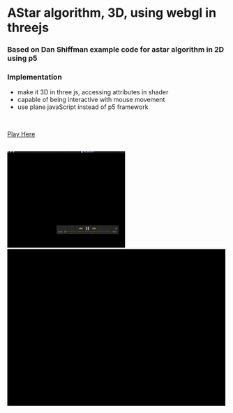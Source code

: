 # AStar algorithm, 3D, using webgl in threejs

### Based on Dan Shiffman example code for astar algorithm in 2D using p5

### Implementation
* make it 3D in three js, accessing attributes in shader
* capable of being interactive with mouse movement
* use plane javaScript instead of p5 framework

<br />

[Play Here](http://caiyuli.com/projects/visualization_algorithm_ai/astar_webgl/index.html)

<br />

<img src = "https://github.com/yulicai/NOC_Intelligence-Learning/raw/master/images/gif_w1.gif" width = "270">

<img src = "https://github.com/yulicai/NOC_Intelligence-Learning/raw/master/images/w1_movemouse.gif" width = "500">
